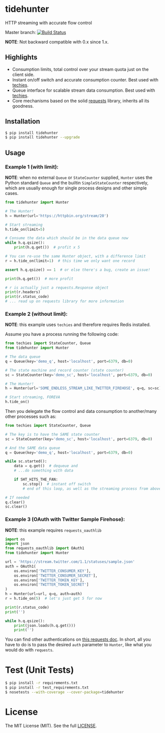 # tidehunter

HTTP streaming with accurate flow control

Master branch: [![Build Status](https://travis-ci.org/woozyking/tidehunter.png?branch=master)](https://travis-ci.org/woozyking/tidehunter)

__NOTE__: Not backward compatible with 0.x since 1.x.

## Highlights

* Consumption limits, total control over your stream quota just on the client side.
* Instant on/off switch and accurate consumption counter. Best used with [techies](https://github.com/woozyking/techies).
* Queue interface for scalable stream data consumption. Best used with [techies](https://github.com/woozyking/techies).
* Core mechanisms based on the solid [requests](https://github.com/kennethreitz/requests) library, inherits all its goodness.

## Installation

```bash
$ pip install tidehunter
$ pip install tidehunter --upgrade
```

## Usage

### Example 1 (with limit):

__NOTE__: when no external `Queue` or `StateCounter` supplied, `Hunter` uses the Python standard `Queue` and the builtin `SimpleStateCounter` respectively, which are usually enough for single process designs and other simple cases.

```python
from tidehunter import Hunter

# The Hunter!
h = Hunter(url='https://httpbin.org/stream/20')

# Start streaming
h.tide_on(limit=5)

# Consume the data which should be in the data queue now
while h.q.qsize():
    print(h.q.get())  # profit x 5

# You can re-use the same Hunter object, with a difference limit
r = h.tide_on(limit=1)  # this time we only want one record

assert h.q.qsize() == 1  # or else there's a bug, create an issue!

print(h.q.get())  # more profit

# r is actually just a requests.Response object
print(r.headers)
print(r.status_code)
# ... read up on requests library for more information
```

### Example 2 (without limit):

__NOTE__: this example uses `techies` and therefore requires Redis installed.

Assume you have a process running the following code:

```python
from techies import StateCounter, Queue
from tidehunter import Hunter

# The data queue
q = Queue(key='demo_q', host='localhost', port=6379, db=0)

# The state machine and record counter (state counter)
sc = StateCounter(key='demo_sc', host='localhost', port=6379, db=0)

# The Hunter!
h = Hunter(url='SOME_ENDLESS_STREAM_LIKE_TWITTER_FIREHOSE', q=q, sc=sc)

# Start streaming, FOREVA
h.tide_on()
```

Then you delegate the flow control and data consumption to another/many other processes such as:

```python
from techies import StateCounter, Queue

# The key is to have the SAME state counter
sc = StateCounter(key='demo_sc', host='localhost', port=6379, db=0)

# And the SAME data queue
q = Queue(key='demo_q', host='localhost', port=6379, db=0)

while sc.started():
    data = q.get()  # dequeue and
    # ...do something with data

    if SHT_HITS_THE_FAN:
        sc.stop()  # instant off switch
        # end of this loop, as well as the streaming process from above

# If needed
q.clear()
sc.clear()
```

### Example 3 (OAuth with Twitter Sample Firehose):

__NOTE__: this example requires `requests_oauthlib`

```python
import os
import json
from requests_oauthlib import OAuth1
from tidehunter import Hunter

url = 'https://stream.twitter.com/1.1/statuses/sample.json'
auth = OAuth1(
    os.environ['TWITTER_CONSUMER_KEY'],
    os.environ['TWITTER_CONSUMER_SECRET'],
    os.environ['TWITTER_TOKEN_KEY'],
    os.environ['TWITTER_TOKEN_SECRET']
)
h = Hunter(url=url, q=q, auth=auth)
r = h.tide_on(5)  # let's just get 5 for now

print(r.status_code)
print('')

while h.q.qsize():
    print(json.loads(h.q.get()))
    print('')
```

You can find other authentications on [this requests doc](http://docs.python-requests.org/en/latest/user/authentication/). In short, all you have to do is to pass the desired `auth` parameter to `Hunter`, like what you would do with `requests`.

# Test (Unit Tests)

```bash
$ pip install -r requirements.txt
$ pip install -r test_requirements.txt
$ nosetests --with-coverage --cover-package=tidehunter
```

# License

The MIT License (MIT). See the full [LICENSE](https://github.com/woozyking/tidehunter/blob/master/LICENSE).

